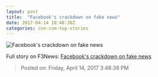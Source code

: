```yaml
---
layout: post
title:  "Facebook's crackdown on fake news"
date: 2017-04-14 10:48:38Z
categories: cnn-com-top-stories
---
```


![Facebook's crackdown on fake news](http://i2.cdn.turner.com/money/dam/assets/161031090422-fake-news-780x439.jpg)




Full story on F3News: [Facebook's crackdown on fake news](http://www.f3nws.com/n/GcMvdH)

> Posted on: Friday, April 14, 2017 3:48:38 PM
